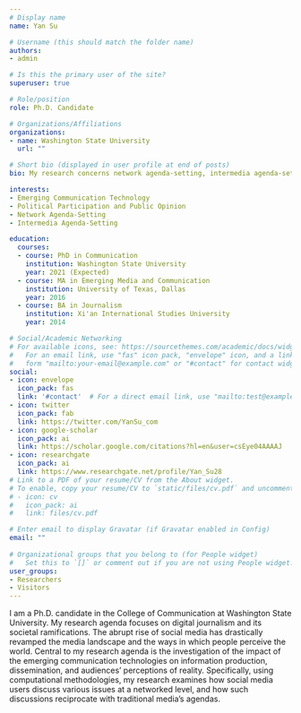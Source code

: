 ```yaml
---
# Display name
name: Yan Su

# Username (this should match the folder name)
authors:
- admin

# Is this the primary user of the site?
superuser: true

# Role/position
role: Ph.D. Candidate

# Organizations/Affiliations
organizations:
- name: Washington State University
  url: ""

# Short bio (displayed in user profile at end of posts)
bio: My research concerns network agenda-setting, intermedia agenda-setting, and political participation.

interests:
- Emerging Communication Technology
- Political Participation and Public Opinion
- Network Agenda-Setting
- Intermedia Agenda-Setting

education:
  courses:
  - course: PhD in Communication
    institution: Washington State University
    year: 2021 (Expected)
  - course: MA in Emerging Media and Communication
    institution: University of Texas, Dallas
    year: 2016
  - course: BA in Journalism
    institution: Xi'an International Studies University
    year: 2014

# Social/Academic Networking
# For available icons, see: https://sourcethemes.com/academic/docs/widgets/#icons
#   For an email link, use "fas" icon pack, "envelope" icon, and a link in the
#   form "mailto:your-email@example.com" or "#contact" for contact widget.
social:
- icon: envelope
  icon_pack: fas
  link: '#contact'  # For a direct email link, use "mailto:test@example.org".
- icon: twitter
  icon_pack: fab
  link: https://twitter.com/YanSu_com
- icon: google-scholar
  icon_pack: ai
  link: https://scholar.google.com/citations?hl=en&user=csEye04AAAAJ
- icon: researchgate
  icon_pack: ai
  link: https://www.researchgate.net/profile/Yan_Su28
# Link to a PDF of your resume/CV from the About widget.
# To enable, copy your resume/CV to `static/files/cv.pdf` and uncomment the lines below.  
# - icon: cv
#   icon_pack: ai
#   link: files/cv.pdf

# Enter email to display Gravatar (if Gravatar enabled in Config)
email: ""
  
# Organizational groups that you belong to (for People widget)
#   Set this to `[]` or comment out if you are not using People widget.  
user_groups:
- Researchers
- Visitors
---
```


I am a Ph.D. candidate in the College of Communication at Washington State University. My research agenda focuses on digital journalism and its societal ramifications. The abrupt rise of social media has drastically revamped the media landscape and the ways in which people perceive the world. Central to my research agenda is the investigation of the impact of the emerging communication technologies on information production, dissemination, and audiences’ perceptions of reality. Specifically, using computational methodologies, my research examines how social media users discuss various issues at a networked level, and how such discussions reciprocate with traditional media’s agendas.  
